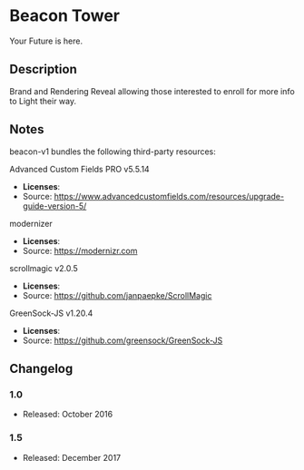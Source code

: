 # Beacon Tower

Your Future is here.

## Description
Brand and Rendering Reveal allowing those interested to enroll for more info to Light their way.


## Notes

beacon-v1 bundles the following third-party resources:


Advanced Custom Fields PRO v5.5.14

* **Licenses**: 
* Source: https://www.advancedcustomfields.com/resources/upgrade-guide-version-5/

modernizer 

* **Licenses**: 
* Source: https://modernizr.com

scrollmagic v2.0.5

* **Licenses**: 
* Source: https://github.com/janpaepke/ScrollMagic

GreenSock-JS v1.20.4

* **Licenses**: 
* Source: https://github.com/greensock/GreenSock-JS


## Changelog

### 1.0
* Released: October 2016

### 1.5
* Released: December 2017

